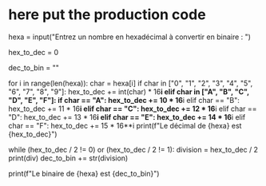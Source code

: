 # here put the production code

hexa = input("Entrez un nombre en hexadécimal à convertir en binaire : ")

hex_to_dec = 0

dec_to_bin = ""

for i in range(len(hexa)):
    char = hexa[i]
    if char in ["0", "1", "2", "3", "4", "5", "6", "7", "8", "9"]:
        hex_to_dec += int(char) * 16**i
    elif char in ["A", "B", "C", "D", "E", "F"]:
        if char == "A":
            hex_to_dec += 10 * 16**i
        elif char == "B":
            hex_to_dec += 11 * 16**i
        elif char == "C":
            hex_to_dec += 12 * 16**i
        elif char == "D":
            hex_to_dec += 13 * 16**i
        elif char == "E":
            hex_to_dec += 14 * 16**i
        elif char == "F":
            hex_to_dec += 15 * 16**i
print(f"Le décimal de {hexa} est {hex_to_dec}")

while (hex_to_dec / 2 != 0) or (hex_to_dec / 2 != 1):
    division = hex_to_dec / 2
    print(div)
    dec_to_bin += str(division)

print(f"Le binaire de {hexa} est {dec_to_bin}")
